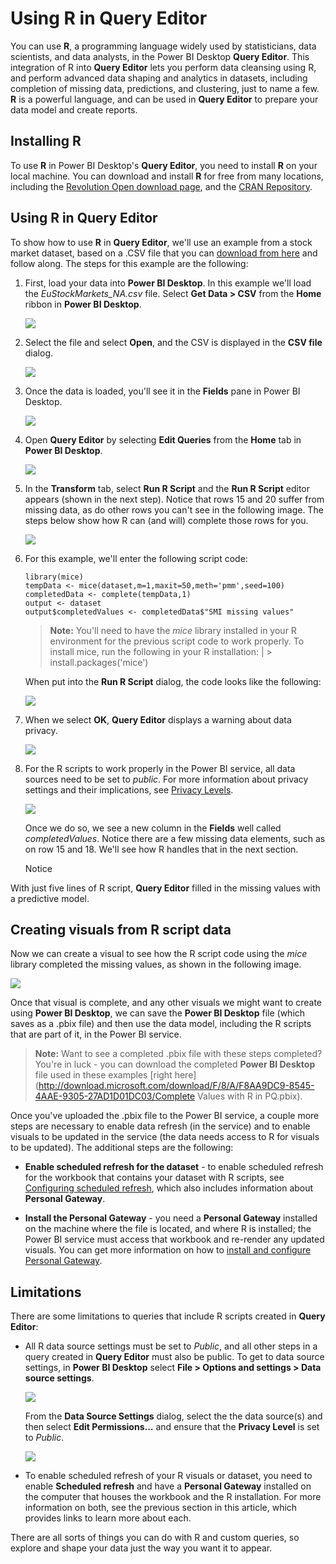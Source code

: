<properties
   pageTitle="Using R in Query Editor"
   description="Use R in Power BI Desktop Query Editor for advanced analytics"
   services="powerbi"
   documentationCenter=""
   authors="davidiseminger"
   manager="erikre"
   backup=""
   editor=""
   tags=""
   qualityFocus="no"
   qualityDate=""/>

<tags
   ms.service="powerbi"
   ms.devlang="NA"
   ms.topic="article"
   ms.tgt_pltfrm="NA"
   ms.workload="powerbi"
   ms.date="09/06/2017"
   ms.author="davidi"/>

# Using R in Query Editor

You can use **R**, a programming language widely used by statisticians, data scientists, and data analysts, in the Power BI Desktop **Query Editor**. This integration of R into **Query Editor** lets you perform data cleansing using R, and perform advanced data shaping and analytics in datasets, including completion of missing data, predictions, and clustering, just to name a few. **R** is a powerful language, and can be used in **Query Editor** to prepare your data model and create reports.

## Installing R

To use **R** in Power BI Desktop's **Query Editor**, you need to install **R** on your local machine. You can download and install **R** for free from many locations, including the [Revolution Open download page](https://mran.revolutionanalytics.com/download/), and the [CRAN Repository](https://cran.r-project.org/bin/windows/base/).

## Using R in Query Editor

To show how to use **R** in **Query Editor**, we'll use an example from a stock market dataset, based on a .CSV file that you can [download from here](http://download.microsoft.com/download/F/8/A/F8AA9DC9-8545-4AAE-9305-27AD1D01DC03/EuStockMarkets_NA.csv) and follow along. The steps for this example are the following:

1.  First, load your data into **Power BI Desktop**. In this example we'll load the *EuStockMarkets_NA.csv* file. Select **Get Data > CSV** from the **Home** ribbon in **Power BI Desktop**.

    ![](media/powerbi-desktop-r-in-query-editor/r-in-query-editor_1.png)

2.  Select the file and select **Open**, and the CSV is displayed in the **CSV file** dialog.

    ![](media/powerbi-desktop-r-in-query-editor/r-in-query-editor_2.png)

3.  Once the data is loaded, you'll see it in the **Fields** pane in Power BI Desktop.

    ![](media/powerbi-desktop-r-in-query-editor/r-in-query-editor_3.png)

4.  Open **Query Editor** by selecting **Edit Queries** from the **Home** tab in **Power BI Desktop**.

    ![](media/powerbi-desktop-r-in-query-editor/r-in-query-editor_4.png)

5.  In the **Transform** tab, select **Run R Script** and the **Run R Script** editor appears (shown in the next step). Notice that rows 15 and 20 suffer from missing data, as do other rows you can't see in the following image. The steps below show how R can (and will) complete those rows for you.

    ![](media/powerbi-desktop-r-in-query-editor/r-in-query-editor_5d.png)

6.  For this example, we'll enter the following script code:

        library(mice)
        tempData <- mice(dataset,m=1,maxit=50,meth='pmm',seed=100)
        completedData <- complete(tempData,1)
        output <- dataset
        output$completedValues <- completedData$"SMI missing values"

    >**Note:** You'll need to have the *mice* library installed in your R environment for the previous script code to work properly. To install mice, run the following in your R installation:
        |      > install.packages('mice')

    When put into the **Run R Script** dialog, the code looks like the following:

    ![](media/powerbi-desktop-r-in-query-editor/r-in-query-editor_5b.png)

7.  When we select **OK**, **Query Editor** displays a warning about data privacy.

    ![](media/powerbi-desktop-r-in-query-editor/r-in-query-editor_6.png)

8.  For the R scripts to work properly in the Power BI service, all data sources need to be set to *public*. For more information about privacy settings and their implications, see [Privacy Levels](powerbi-desktop-privacy-levels.md).

    ![](media/powerbi-desktop-r-in-query-editor/r-in-query-editor_7.png)

    Once we do so, we see a new column in the **Fields** well called *completedValues*. Notice there are a few missing data elements, such as on row 15 and 18. We'll see how R handles that in the next section.

    Notice

With just five lines of R script, **Query Editor** filled in the missing values with a predictive model.

## Creating visuals from R script data

Now we can create a visual to see how the R script code using the *mice* library completed the missing values, as shown in the following image.

![](media/powerbi-desktop-r-in-query-editor/r-in-query-editor_8a.png)

Once that visual is complete, and any other visuals we might want to create using **Power BI Desktop**, we can save the **Power BI Desktop** file (which saves as a .pbix file) and then use the data model, including the R scripts that are part of it, in the Power BI service.

>**Note:** Want to see a completed .pbix file with these steps completed? You're in luck - you can download the completed **Power BI Desktop** file used in these examples [right here](http://download.microsoft.com/download/F/8/A/F8AA9DC9-8545-4AAE-9305-27AD1D01DC03/Complete Values with R in PQ.pbix).

Once you've uploaded the .pbix file to the Power BI service, a couple more steps are necessary to enable data refresh (in the service) and to enable visuals to be updated in the service (the data needs access to R for visuals to be updated). The additional steps are the following:

-   **Enable scheduled refresh for the dataset** - to enable scheduled refresh for the workbook that contains your dataset with R scripts, see [Configuring scheduled refresh](powerbi-refresh-scheduled-refresh.md), which also includes information about **Personal Gateway**.

-   **Install the Personal Gateway** - you need a **Personal Gateway** installed on the machine where the file is located, and where R is installed; the Power BI service must access that workbook and re-render any updated visuals. You can get more information on how to [install and configure Personal Gateway](powerbi-personal-gateway.md).



## Limitations

There are some limitations to queries that include R scripts created in **Query Editor**:

-   All R data source settings must be set to *Public*, and all other steps in a query created in **Query Editor** must also be public. To get to data source settings, in **Power BI Desktop** select **File > Options and settings > Data source settings**.

    ![](media/powerbi-desktop-r-in-query-editor/r-in-query-editor_9.png)

    From the **Data Source Settings** dialog, select the the data source(s) and then select **Edit Permissions...** and ensure that the **Privacy Level** is set to *Public*.

    ![](media/powerbi-desktop-r-in-query-editor/r-in-query-editor_10.png)    

-   To enable scheduled refresh of your R visuals or dataset, you need to enable **Scheduled refresh** and have a **Personal Gateway** installed on the computer that houses the workbook and the R installation. For more information on both, see the previous section in this article, which provides links to learn more about each.

There are all sorts of things you can do with R and custom queries, so explore and shape your data just the way you want it to appear.
